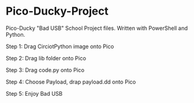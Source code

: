 # Pico-Ducky-Project

Pico-Ducky "Bad USB" School Project files.  Written with PowerShell and Python.

Step 1: Drag CirciotPython image onto Pico

Step 2: Drag lib folder onto Pico

Step 3: Drag code.py onto Pico

Step 4: Choose Payload, drap payload.dd onto Pico

Step 5: Enjoy Bad USB
